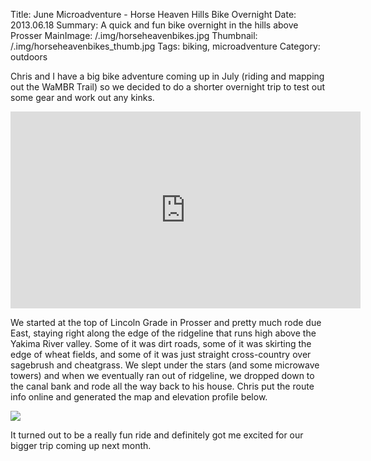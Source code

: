 Title: June Microadventure - Horse Heaven Hills Bike Overnight
Date: 2013.06.18
Summary: A quick and fun bike overnight in the hills above Prosser
MainImage: /.img/horseheavenbikes.jpg
Thumbnail: /.img/horseheavenbikes_thumb.jpg
Tags: biking, microadventure
Category: outdoors

Chris and I have a big bike adventure coming up in July (riding and mapping out the WaMBR Trail) so we decided to do a shorter overnight trip to test out some gear and work out any kinks.

<p>
<iframe width="560" height="315" src="https://www.youtube.com/embed/KEqykNXkrBc?rel=0" frameborder="0" allow="accelerometer; autoplay; encrypted-media; gyroscope; picture-in-picture" allowfullscreen></iframe>
</p>

We started at the top of Lincoln Grade in Prosser and pretty much rode due East, staying right along the edge of the ridgeline that runs high above the Yakima River valley. Some of it was dirt roads, some of it was skirting the edge of wheat fields, and some of it was just straight cross-country over sagebrush and cheatgrass. We slept under the stars (and some microwave towers) and when we eventually ran out of ridgeline, we dropped down to the canal bank and rode all the way back to his house. Chris put the route info online and generated the map and elevation profile below.

<p><img src="/.img/outdoors/track.jpg" class="smallimg" /></p>

It turned out to be a really fun ride and definitely got me excited for our bigger trip coming up next month.
